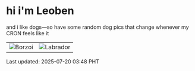 # hi i'm Leoben

and i like dogs—so have some random dog pics that change whenever my CRON feels like it

|  |  |
|--------|----------|
| ![Borzoi](https://random-dog-vercel.vercel.app/api/random-borzoi?v=1752954530) | ![Labrador](https://random-dog-vercel.vercel.app/api/random-labrador?v=1752954530) |

Last updated: 2025-07-20 03:48 PHT
